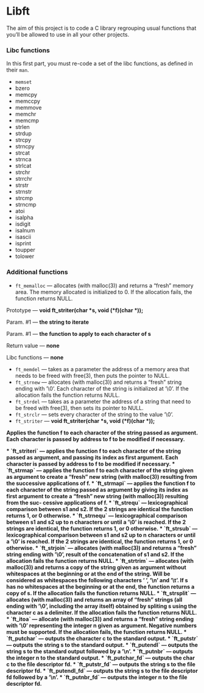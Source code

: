 # Libft

The aim of this project is to code a C library regrouping usual functions that you’ll be allowed to use in all your other projects.

### Libc functions

In this first part, you must re-code a set of the libc functions, as defined in their `man`.

* `memset`
* bzero
* memcpy
* memccpy
* memmove
* memchr
* memcmp
* strlen
* strdup
* strcpy
* strncpy
* strcat
* strnca
* strlcat
* strchr
* strrchr
* strstr
* strnstr
* strcmp
* strncmp
* atoi
* isalpha
* isdigit
* isalnum
* isascii
* isprint
* toupper
* tolower

### Additional functions

* `ft_memalloc` — allocates (with malloc(3)) and returns a “fresh” memory area. The memory allocated is initialized to 0. If the allocation fails, the function returns NULL.
<p>Prototype — <b>void ft_striter(char *s, void (*f)(char *));</b></p>
<p>Param. #1 — <b>the string to iterate</b></p>
<p>Param. #1 — <b>the function to apply to each character of s</b></p>
<p>Return value — <b>none</b></p>
<p>Libc functions — <b>none</b></p>

* `ft_memdel` — takes as a parameter the address of a memory area that needs to be freed with free(3), then puts the pointer to NULL.
* `ft_strnew` — allocates (with malloc(3)) and returns a “fresh” string ending with ’\0’. Each character of the string is initialized at ’\0’. If the allocation fails the function returns NULL.
* `ft_strdel` — takes as a parameter the address of a string that need to be freed with free(3), then sets its pointer to NULL.
* `ft_strclr` — sets every character of the string to the value ’\0’.
* `ft_striter` — <b>void ft_striter(char *s, void (*f)(char *));</p>

<p>Applies the function f to each character of the string passed as argument. Each character is passed by address to f to be modified if necessary.</p>
* `ft_striteri` — applies the function f to each character of the string passed as argument, and passing its index as first argument. Each character is passed by address to f to be modified if necessary.
* `ft_strmap` — applies the function f to each character of the string given as argument to create a “fresh” new string (with malloc(3)) resulting from the successive applications of f.
* `ft_strmapi` — applies the function f to each character of the string passed as argument by giving its index as first argument to create a “fresh” new string (with malloc(3)) resulting from the suc- cessive applications of f.
* `ft_strequ` — lexicographical comparison between s1 and s2. If the 2 strings are identical the function returns 1, or 0 otherwise.
* `ft_strnequ` — lexicographical comparison between s1 and s2 up to n characters or until a ’\0’ is reached. If the 2 strings are identical, the function returns 1, or 0 otherwise.
* `ft_strsub` — lexicographical comparison between s1 and s2 up to n characters or until a ’\0’ is reached. If the 2 strings are identical, the function returns 1, or 0 otherwise.
* `ft_strjoin` — allocates (with malloc(3)) and returns a “fresh” string ending with ’\0’, result of the concatenation of s1 and s2. If the allocation fails the function returns NULL.
* `ft_strtrim` — allocates (with malloc(3)) and returns a copy of the string given as argument without whitespaces at the beginning or at the end of the string. Will be considered as whitespaces the following characters ’ ’, ’\n’ and ’\t’. If s has no whitespaces at the beginning or at the end, the function returns a copy of s. If the allocation fails the function returns NULL.
* `ft_strsplit` — allocates (with malloc(3)) and returns an array of “fresh” strings (all ending with ’\0’, including the array itself) obtained by spliting s using the character c as a delimiter. If the allocation fails the function returns NULL.
* `ft_itoa` — allocate (with malloc(3)) and returns a “fresh” string ending with ’\0’ representing the integer n given as argument. Negative numbers must be supported. If the allocation fails, the function returns NULL.
* `ft_putchar` — outputs the character c to the standard output.
* `ft_putstr` — outputs the string s to the standard output.
* `ft_putendl` — outputs the string s to the standard output followed by a ’\n’.
* `ft_putnbr` — outputs the integer n to the standard output.
* `ft_putchar_fd` — outputs the char c to the file descriptor fd.
* `ft_putstr_fd` — outputs the string s to the file descriptor fd.
* `ft_putendl_fd` — outputs the string s to the file descriptor fd followed by a ’\n’.
* `ft_putnbr_fd` — outputs the integer n to the file descriptor fd.


